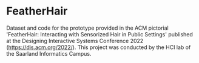 # FeatherHair
Dataset and code for the prototype provided in the ACM pictorial 'FeatherHair: Interacting with Sensorized Hair in Public Settings' published at the Designing Interactive Systems Conference 2022 (https://dis.acm.org/2022/).  This project was conducted by the HCI lab of the Saarland Informatics Campus.
